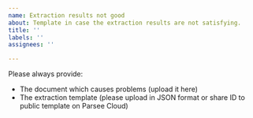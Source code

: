 ```yaml
---
name: Extraction results not good
about: Template in case the extraction results are not satisfying.
title: ''
labels: ''
assignees: ''

---
```


Please always provide:
- The document which causes problems (upload it here)
- The extraction template (please upload in JSON format or share ID to public template on Parsee Cloud)
